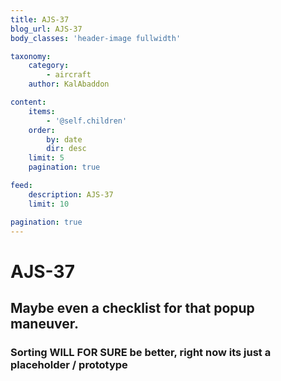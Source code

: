 ```yaml
---
title: AJS-37
blog_url: AJS-37
body_classes: 'header-image fullwidth'

taxonomy:
    category:
        - aircraft
    author: KalAbaddon

content:
    items:
        - '@self.children'
    order:
        by: date
        dir: desc
    limit: 5
    pagination: true

feed:
    description: AJS-37
    limit: 10

pagination: true
---
```


# AJS-37

## Maybe even a checklist for that popup maneuver.
### Sorting WILL FOR SURE be better,  right now its just a placeholder / prototype
